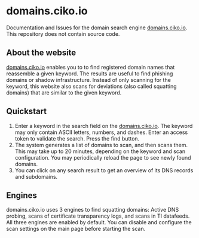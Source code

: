 # domains.ciko.io

Documentation and Issues for the domain search engine [domains.ciko.io](http://domains.ciko.io). This repository does not contain source code.

## About the website
[domains.ciko.io](http://domains.ciko.io) enables you to to find registered domain names that reassemble a given keyword. The results are useful to find phishing domains or shadow infrastructure. Instead of only scanning for the keyword, this website also scans for deviations (also called squatting domains) that are similar to the given keyword.

## Quickstart
1. Enter a keyword in the search field on the [domains.ciko.io](http://domains.ciko.io). The keyword may only contain ASCII letters, numbers, and dashes. Enter an access token to validate the search. Press the find button.
1. The system generates a list of domains to scan, and then scans them. This may take up to 20 minutes, depending on the keyword and scan configuration. You may periodically reload the page to see newly found domains.
1. You can click on any search result to get an overview of its DNS records and subdomains.

## Engines
domains.ciko.io uses 3 engines to find squatting domains: Active DNS probing, scans of certificate transparency logs, and scans in TI datafeeds. All three engines are enabled by default. You can disable and configure the scan settings on the main page before starting the scan.
